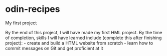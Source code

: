 # odin-recipes
My first project

By the end of this project, I will have made my first HML project. By the time of completion, skills I will have learned include (complete this after finishing project):
    - create and build a HTML website from scratch
    - learn how to commit messages on Git and get proficient at it


